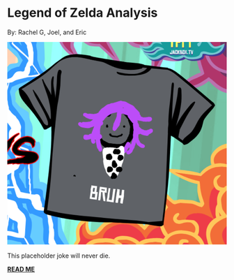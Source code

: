 # Legend of Zelda Analysis

By: Rachel G, Joel, and Eric

<img src = images/omabruh.png>

This placeholder joke will never die. 

**[READ ME](text/placeholder.md)**
